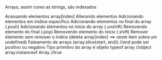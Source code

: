 Arrays, assim como as strings, são indexados

Acessando elementos array[index]
Alterando elementos
Adicionando elementos em ínidice específico
Adicionando elementos no final do array (.push)
Adicionando elementos no início do array (.unshift)
Removendo elemento do final (.pop)
Removendo elemento do início (.shift)
Remover elemento sem remover o índice (delete array[index] ==> neste item sobra um undefined)
Fateamento de arrays (array.slice(start, end)) //end pode ser positivo ou negativo
Tipo primitivo do array é objeto
typeof array //object
array.instanceof Array //true



